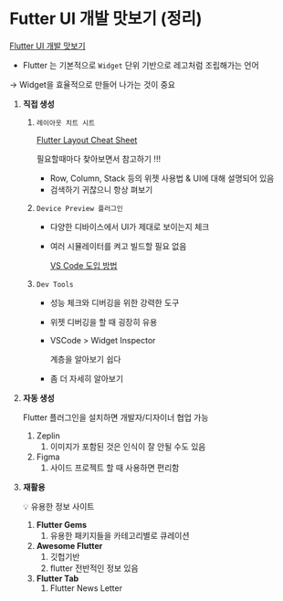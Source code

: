 # Futter UI 개발 맛보기 (정리)

[Flutter UI 개발 맛보기](https://tv.naver.com/v/23583418)

- Flutter 는 기본적으로 `Widget` 단위 기반으로 레고처럼 조립해가는 언어

→ Widget을 효율적으로 만들어 나가는 것이 중요

1. **직접 생성**
    1. `레이아웃 치트 시트` 
        
        [Flutter Layout Cheat Sheet](https://medium.com/flutter-community/flutter-layout-cheat-sheet-5363348d037e)
        
        필요할때마다 찾아보면서 참고하기 !!!
        
        - Row, Column, Stack 등의 위젯 사용법 & UI에 대해 설명되어 있음
        - 검색하기 귀찮으니 항상 펴보기
    2. `Device Preview 플러그인`
        - 다양한 디바이스에서 UI가 제대로 보이는지 체크
        - 여러 시뮬레이터를 켜고 빌드할 필요 없음
            
            [VS Code 도입 방법](FlutterDevicePreview.md)
            
    3. `Dev Tools`
        - 성능 체크와 디버깅을 위한 강력한 도구
        - 위젯 디버깅을 할 때 굉장히 유용
        - VSCode > Widget Inspector
            
            계층을 알아보기 쉽다
            
        - 좀 더 자세히 알아보기
2. **자동 생성**
    
    Flutter 플러그인을 설치하면 개발자/디자이너 협업 가능
    
    1. Zeplin
        1. 이미지가 포함된 것은 인식이 잘 안될 수도 있음
    2. Figma
        1. 사이드 프로젝트 할 때 사용하면 편리함
3. **재활용**
    
    💡 유용한 정보 사이트
    
    1. **Flutter Gems**
        1. 유용한 패키지들을 카테고리별로 큐레이션
    2. **Awesome Flutter**
        1. 깃헙기반
        2. flutter 전반적인 정보 있음
    3. **Flutter Tab**
        1. Flutter News Letter
